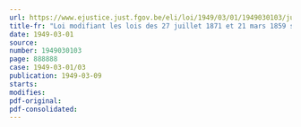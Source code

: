 ```yaml
---
url: https://www.ejustice.just.fgov.be/eli/loi/1949/03/01/1949030103/justel
title-fr: "Loi modifiant les lois des 27 juillet 1871 et 21 mars 1859 sur la contrainte par corps"
date: 1949-03-01
source:
number: 1949030103
page: 888888
case: 1949-03-01/03
publication: 1949-03-09
starts:
modifies:
pdf-original:
pdf-consolidated:
---
```


